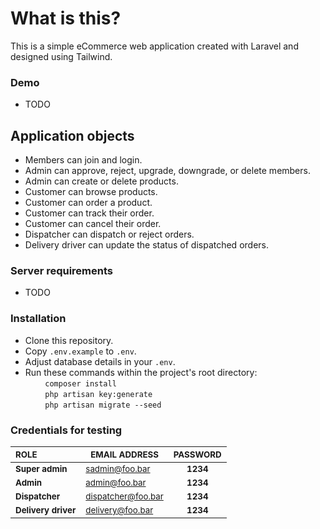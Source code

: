 
# What is this?
This is a simple eCommerce web application created with Laravel and designed using Tailwind.

### Demo
* TODO

## Application objects
* Members can join and login.
* Admin can approve, reject, upgrade, downgrade, or delete members.
* Admin can create or delete products.
* Customer can browse products.
* Customer can order a product.
* Customer can track their order.
* Customer can cancel their order.
* Dispatcher can dispatch or reject orders.
* Delivery driver can update the status of dispatched orders.

### Server requirements
* TODO

### Installation
* Clone this repository.
* Copy `.env.example` to `.env`.
* Adjust database details in your `.env`.
* Run these commands within the project's root directory:\
       &nbsp;&nbsp;&nbsp;&nbsp;&nbsp;&nbsp;&nbsp;&nbsp;`composer install`\
       &nbsp;&nbsp;&nbsp;&nbsp;&nbsp;&nbsp;&nbsp;&nbsp;`php artisan key:generate`\
       &nbsp;&nbsp;&nbsp;&nbsp;&nbsp;&nbsp;&nbsp;&nbsp;`php artisan migrate --seed`

### Credentials for testing
| <sub>ROLE</sub>                | <sub>EMAIL ADDRESS</sub>      | <sub>PASSWORD</sub> |
|:-------------------------------|-------------------------------|:-------------------:|
| __<sub>Super admin</sub>__     | <sub>sadmin@foo.bar<sub>      | __<sub>1234</sub>__ |
| __<sub>Admin</sub>__           | <sub>admin@foo.bar<sub>       | __<sub>1234</sub>__ |
| __<sub>Dispatcher</sub>__      | <sub>dispatcher@foo.bar<sub>  | __<sub>1234</sub>__ |
| __<sub>Delivery driver</sub>__ | <sub>delivery@foo.bar<sub>    | __<sub>1234</sub>__ |
    
